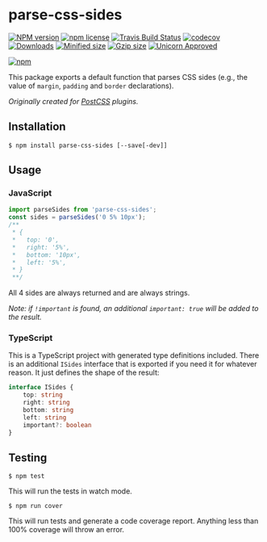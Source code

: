 # parse-css-sides

[![NPM version][npm-version-img]][npm-version-url]
[![npm license][npm-license-img]][npm-license-url]
[![Travis Build Status][travis-img]][travis-url]
[![codecov][codecov-img]][codecov-url]
[![Downloads][downloads-img]][downloads-url]
[![Minified size][min-size-img]][bundlephobia-url]
[![Gzip size][gzip-size-img]][bundlephobia-url]
[![Unicorn Approved][unicorn-img]][unicorn-url]

[![npm][npm-img]][npm-url]

This package exports a default function that parses CSS sides (e.g., the value of `margin`, `padding` and `border` declarations).

_Originally created for [PostCSS](https://github.com/postcss/postcss) plugins._

## Installation

```
$ npm install parse-css-sides [--save[-dev]]
```

## Usage

### JavaScript

```ts
import parseSides from 'parse-css-sides';
const sides = parseSides('0 5% 10px');
/**
 * {
 *   top: '0',
 *   right: '5%',
 *   bottom: '10px',
 *   left: '5%',
 * }
 **/
```

All 4 sides are always returned and are always strings.

_Note: if `!important` is found, an additional `important: true` will be added to the result._

### TypeScript

This is a TypeScript project with generated type definitions included. There is an additional `ISides` interface that is exported if you need it for whatever reason. It just defines the shape of the result:

```ts
interface ISides {
	top: string
	right: string
	bottom: string
	left: string
	important?: boolean
}
```

## Testing

```
$ npm test
```

This will run the tests in watch mode.

```
$ npm run cover
```

This will run tests and generate a code coverage report. Anything less than 100% coverage will throw an error.

[bundlephobia-url]: https://bundlephobia.com/result?p=parse-css-sides
[codecov-img]: https://codecov.io/gh/jedmao/parse-css-sides/branch/master/graph/badge.svg
[codecov-url]: https://codecov.io/gh/jedmao/parse-css-sides
[downloads-img]: http://img.shields.io/npm/dm/parse-css-sides.svg?style=flat-square
[downloads-url]: https://npmjs.org/package/parse-css-sides
[gzip-size-img]: https://badgen.net/bundlephobia/minzip/parse-css-sides?label=gzip
[min-size-img]: https://badgen.net/bundlephobia/min/parse-css-sides?label=minified
[npm-img]: https://nodei.co/npm/parse-css-sides.svg?downloads=true
[npm-license-img]: http://img.shields.io/npm/l/parse-css-sides.svg?style=flat-square
[npm-license-url]: https://www.npmjs.org/package/parse-css-sides
[npm-url]: https://nodei.co/npm/parse-css-sides/
[npm-version-img]: http://img.shields.io/npm/v/parse-css-sides.svg?style=flat
[npm-version-url]: https://www.npmjs.org/package/parse-css-sides
[travis-img]: https://img.shields.io/travis/jedmao/parse-css-sides.svg
[travis-url]: https://travis-ci.org/jedmao/parse-css-sides
[unicorn-img]: https://img.shields.io/badge/unicorn-approved-ff69b4.svg
[unicorn-url]: https://twitter.com/sindresorhus/status/457989012528316416?ref_src=twsrc%5Etfw&ref_url=https%3A%2F%2Fwww.quora.com%2FWhat-does-the-unicorn-approved-shield-mean-in-GitHub
